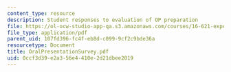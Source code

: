 ```yaml
---
content_type: resource
description: Student responses to evaluation of OP preparation
file: https://ol-ocw-studio-app-qa.s3.amazonaws.com/courses/16-621-experimental-projects-i-spring-2003/0ccf3d39e2a356e4410e2d21dbee2019_OralPresentationSurvey.pdf
file_type: application/pdf
parent_uid: 107fd396-fc4f-eb8d-c099-9cf2c9bde36a
resourcetype: Document
title: OralPresentationSurvey.pdf
uid: 0ccf3d39-e2a3-56e4-410e-2d21dbee2019
---
```

